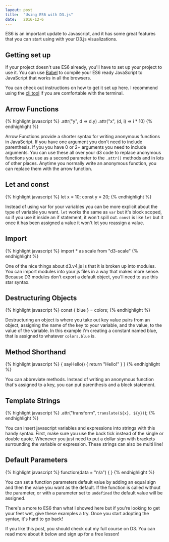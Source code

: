 ```yaml
---
layout: post
title:  "Using ES6 with D3.js"
date:   2016-12-6
---
```


ES6 is an important update to Javascript, and it has some great features that you can start using with your D3.js visualizations.

## Getting set up
If your project doesn't use ES6 already, you'll have to set up your project to use it. You can use [Babel](https://babeljs.io) to compile your ES6 ready JavaScript to JavaScript that works in all the browsers.

You can check out instructions on how to get it set up here.
I recommend using the [cli tool](https://babeljs.io/docs/usage/cli/) if you are comfortable with the terminal.


## Arrow Functions
{% highlight javascript %}
.attr("y", d => d.y)
.attr("x", (d, i) => i * 10)
{% endhighlight %}

Arrow Functions provide a shorter syntax for writing anonymous functions in JavaScript. If you have one argument you don't need to include parenthesis. If you you have 0 or 2+ arguments you need to include arguments. You can use these all over your d3 code to replace anonymous functions you use as a second parameter to the `.attr()` methods and in lots of other places. Anytime you normally write an anonymous function, you can replace them with the arrow function.

## Let and const
{% highlight javascript %}
let x = 10;
const y = 20;
{% endhighlight %}

Instead of using var for your variables you can be more explicit about the type of variable you want. `let` works the same as `var` but it's block scoped, so if you use it inside an if statement, it won't spill out. `const` is like `let` but it once it has been assigned a value it won't let you reassign a value.

## Import
{% highlight javascript %}
import * as scale from "d3-scale"
{% endhighlight %}

One of the nice things about d3.v4.js is that it is broken up into modules. You can import modules into your js files in a way that makes more sense. Because D3 modules don't export a default object, you'll need to use this star syntax.

## Destructuring Objects
{% highlight javascript %}
const { blue } = colors;
{% endhighlight %}

Destructuring an object is where you take out key value pairs from an object, assigning the name of the key to your variable, and the value, to the value of the variable. In this example i'm creating a constant named blue, that is assigned to whatever `colors.blue` is.

## Method Shorthand
{% highlight javascript %}
{
  sayHello() {
    return "Hello!"
  }
}
{% endhighlight %}

You can abbreviate methods. Instead of writing an anonymous function that's assigned to a key, you can put parenthesis and a block statement.

## Template Strings
{% highlight javascript %}
.attr("transform", `translate(${x}, ${y})`);
{% endhighlight %}

You can insert javascript variables and expressions into strings with this handy syntax. First, make sure you use the back tick instead of the single or double quote. Whenever you just need to put a dollar sign with brackets surrounding the variable or expression. These strings can also be multi line!

## Default Parameters
{% highlight javascript %}
function(data = "n/a") { }
{% endhighlight %}

You can set a function parameters default value by adding an equal sign and then the value you want as the default. If the function is called without the parameter, or with a parameter set to `undefined` the default value will be assigned.


There's a more to ES6 than what I showed here but if you're looking to get your feet wet, give these examples a try. Once you start adopting the syntax, it's hard to go back!

If you like this post, you should check out my full course on D3. You can read more about it below and sign up for a free lesson!

